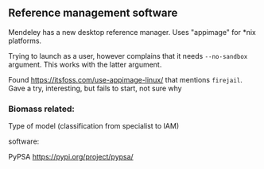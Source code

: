 
## Reference management software

Mendeley has a new desktop reference manager. Uses "appimage" for *nix platforms. 

Trying to launch as a user, however complains that it needs `--no-sandbox` argument. This works with the latter argument. 

Found https://itsfoss.com/use-appimage-linux/  that mentions `firejail`. Gave a try, interesting, but fails to start, not sure why

### Biomass related:

Type of model (classification from specialist to IAM)

software:

PyPSA  https://pypi.org/project/pypsa/  



